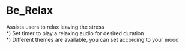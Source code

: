 # Be_Relax
Assists users to relax leaving the stress \
*) Set timer to play a relaxing audio for desired duration\
*) Different themes are available, you can set according to your mood
